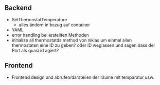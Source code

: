 ## Backend
- SetThermostatTemperature 
  - alles ändern in bezug auf container 
- YAML 
- error handling bei erstellten Methoden
- initialize all thermostatds method von niklas um einmal allen thermostaten eine ID zu geben? oder ID weglassen und sagen dass der Port als quasi id agiert? 

## Frontend 
- Frontend design und abrufen/darstellen der räume mit temparatur usw. 
